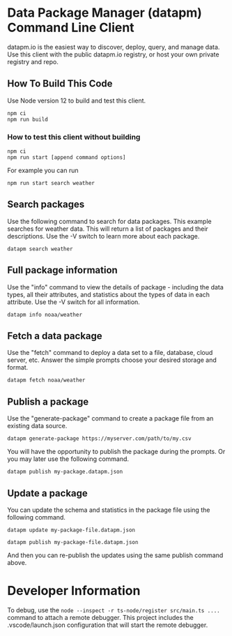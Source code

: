# Data Package Manager (datapm) Command Line Client

datapm.io is the easiest way to discover, deploy, query, and manage data. Use this client with the public datapm.io registry, or host your own private registry and repo.

## How To Build This Code

Use Node version 12 to build and test this client.

```
npm ci
npm run build
```

### How to test this client without building

```
npm ci
npm run start [append command options]
```

For example you can run

```
npm run start search weather
```

## Search packages

Use the following command to search for data packages. This example searches for weather data. This will return a list of packages and their descriptions. Use the -V switch to learn more about each package.

    datapm search weather

## Full package information

Use the "info" command to view the details of package - including the data types, all their attributes, and statistics about the types of data in each attribute. Use the -V switch for all information.

    datapm info noaa/weather

## Fetch a data package

Use the "fetch" command to deploy a data set to a file, database, cloud server, etc. Answer the simple prompts choose your desired storage and format.

    datapm fetch noaa/weather

## Publish a package

Use the "generate-package" command to create a package file from an existing data source.

    datapm generate-package https://myserver.com/path/to/my.csv

You will have the opportunity to publish the package during the prompts. Or you may later use the following command.

    datapm publish my-package.datapm.json

## Update a package

You can update the schema and statistics in the package file using the following command.

    datapm update my-package-file.datapm.json

    datapm publish my-package-file.datapm.json

And then you can re-publish the updates using the same publish command above.

# Developer Information

To debug, use the `node --inspect -r ts-node/register src/main.ts ....` command to attach a remote debugger. This project includes the .vscode/launch.json configuration that will start the remote debugger.

